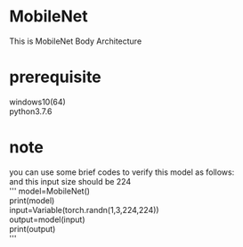 # MobileNet
This is MobileNet Body Architecture

# prerequisite  
windows10(64)  
python3.7.6

# note
you can use some brief codes to verify this model as follows:  
and this input size should be 224  
'''
model=MobileNet()  
print(model)  
input=Variable(torch.randn(1,3,224,224))  
output=model(input)  
print(output)  
'''
        



